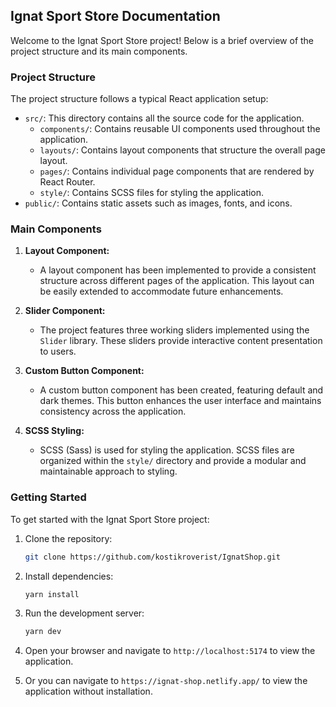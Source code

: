 ## Ignat Sport Store Documentation

Welcome to the Ignat Sport Store project! Below is a brief overview of the project structure and its main components.

### Project Structure

The project structure follows a typical React application setup:

- `src/`: This directory contains all the source code for the application.
  - `components/`: Contains reusable UI components used throughout the application.
  - `layouts/`: Contains layout components that structure the overall page layout.
  - `pages/`: Contains individual page components that are rendered by React Router.
  - `style/`: Contains SCSS files for styling the application.
- `public/`: Contains static assets such as images, fonts, and icons.

### Main Components



1. **Layout Component:**
   - A layout component has been implemented to provide a consistent structure across different pages of the application. This layout can be easily extended to accommodate future enhancements.

2. **Slider Component:**
   - The project features three working sliders implemented using the `Slider` library. These sliders provide interactive content presentation to users.

3. **Custom Button Component:**
   - A custom button component has been created, featuring default and dark themes. This button enhances the user interface and maintains consistency across the application.

4. **SCSS Styling:**
   - SCSS (Sass) is used for styling the application. SCSS files are organized within the `style/` directory and provide a modular and maintainable approach to styling.

### Getting Started

To get started with the Ignat Sport Store project:

1. Clone the repository:

   ```bash
   git clone https://github.com/kostikroverist/IgnatShop.git
   ```

2. Install dependencies:

   ```bash
   yarn install
   ```

3. Run the development server:

   ```bash
   yarn dev
   ```

4. Open your browser and navigate to `http://localhost:5174` to view the application.

5. Or you can navigate to `https://ignat-shop.netlify.app/` to view the application without installation.
